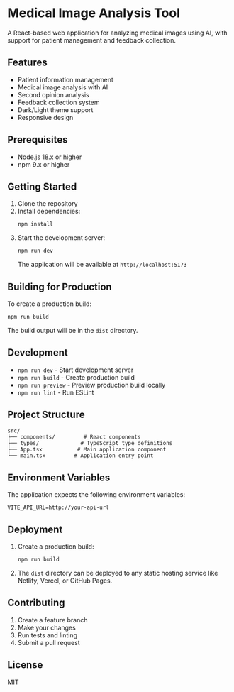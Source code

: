 # Medical Image Analysis Tool

A React-based web application for analyzing medical images using AI, with support for patient management and feedback collection.

## Features

- Patient information management
- Medical image analysis with AI
- Second opinion analysis
- Feedback collection system
- Dark/Light theme support
- Responsive design

## Prerequisites

- Node.js 18.x or higher
- npm 9.x or higher

## Getting Started

1. Clone the repository
2. Install dependencies:
   ```bash
   npm install
   ```
3. Start the development server:
   ```bash
   npm run dev
   ```
   The application will be available at `http://localhost:5173`

## Building for Production

To create a production build:

```bash
npm run build
```

The build output will be in the `dist` directory.

## Development

- `npm run dev` - Start development server
- `npm run build` - Create production build
- `npm run preview` - Preview production build locally
- `npm run lint` - Run ESLint

## Project Structure

```
src/
├── components/         # React components
├── types/             # TypeScript type definitions
├── App.tsx           # Main application component
└── main.tsx         # Application entry point
```

## Environment Variables

The application expects the following environment variables:

```env
VITE_API_URL=http://your-api-url
```

## Deployment

1. Create a production build:
   ```bash
   npm run build
   ```

2. The `dist` directory can be deployed to any static hosting service like Netlify, Vercel, or GitHub Pages.

## Contributing

1. Create a feature branch
2. Make your changes
3. Run tests and linting
4. Submit a pull request

## License

MIT